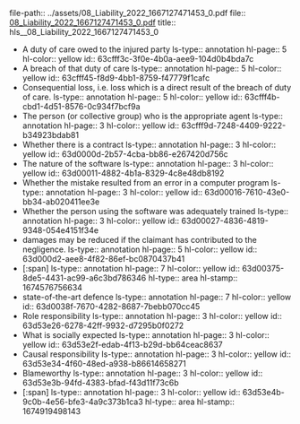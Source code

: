 file-path:: ../assets/08_Liability_2022_1667127471453_0.pdf
file:: [08_Liability_2022_1667127471453_0.pdf](../assets/08_Liability_2022_1667127471453_0.pdf)
title:: hls__08_Liability_2022_1667127471453_0

- A duty of care owed to the injured party
  ls-type:: annotation
  hl-page:: 5
  hl-color:: yellow
  id:: 63cfff3c-3f0e-4b0a-aee9-104d0b4bda7c
- A breach of that duty of care
  ls-type:: annotation
  hl-page:: 5
  hl-color:: yellow
  id:: 63cfff45-f8d9-4bb1-8759-f47779f1cafc
- Consequential loss, i.e. loss which is a direct result of the breach of duty of care.
  ls-type:: annotation
  hl-page:: 5
  hl-color:: yellow
  id:: 63cfff4b-cbd1-4d51-8576-0c934f7bcf9a
- The person (or collective group) who is the appropriate agent
  ls-type:: annotation
  hl-page:: 3
  hl-color:: yellow
  id:: 63cfff9d-7248-4409-9222-b34923bdab81
- Whether there is a contract
  ls-type:: annotation
  hl-page:: 3
  hl-color:: yellow
  id:: 63d0000d-2b57-4cba-bb86-e267420d756c
- The nature of the software
  ls-type:: annotation
  hl-page:: 3
  hl-color:: yellow
  id:: 63d00011-4882-4b1a-8329-4c8e48db8192
- Whether the mistake resulted from an error in a computer program
  ls-type:: annotation
  hl-page:: 3
  hl-color:: yellow
  id:: 63d00016-7610-43e0-bb34-ab020411ee3e
- Whether the person using the software was adequately trained
  ls-type:: annotation
  hl-page:: 3
  hl-color:: yellow
  id:: 63d00027-4836-4819-9348-054e4151f34e
- damages may be reduced if the claimant has contributed to the negligence.
  ls-type:: annotation
  hl-page:: 5
  hl-color:: yellow
  id:: 63d000d2-aee8-4f82-86ef-bc0870437b41
- [:span]
  ls-type:: annotation
  hl-page:: 7
  hl-color:: yellow
  id:: 63d00375-8de5-4431-ac99-a6c3bd786346
  hl-type:: area
  hl-stamp:: 1674576756634
- state-of-the-art defence
  ls-type:: annotation
  hl-page:: 7
  hl-color:: yellow
  id:: 63d0038f-7670-4282-8687-7bebb070cc45
- Role responsibility
  ls-type:: annotation
  hl-page:: 3
  hl-color:: yellow
  id:: 63d53e26-6278-42ff-9932-d7295b0f0272
- What is socially expected
  ls-type:: annotation
  hl-page:: 3
  hl-color:: yellow
  id:: 63d53e2f-edab-4f13-b29d-bb64ceac8637
- Causal responsibility
  ls-type:: annotation
  hl-page:: 3
  hl-color:: yellow
  id:: 63d53e34-4f60-48ed-a938-b86614658271
- Blameworthy
  ls-type:: annotation
  hl-page:: 3
  hl-color:: yellow
  id:: 63d53e3b-94fd-4383-bfad-f43d11f73c6b
- [:span]
  ls-type:: annotation
  hl-page:: 3
  hl-color:: yellow
  id:: 63d53e4b-9c0b-4e56-bfe3-4a9c373b1ca3
  hl-type:: area
  hl-stamp:: 1674919498143